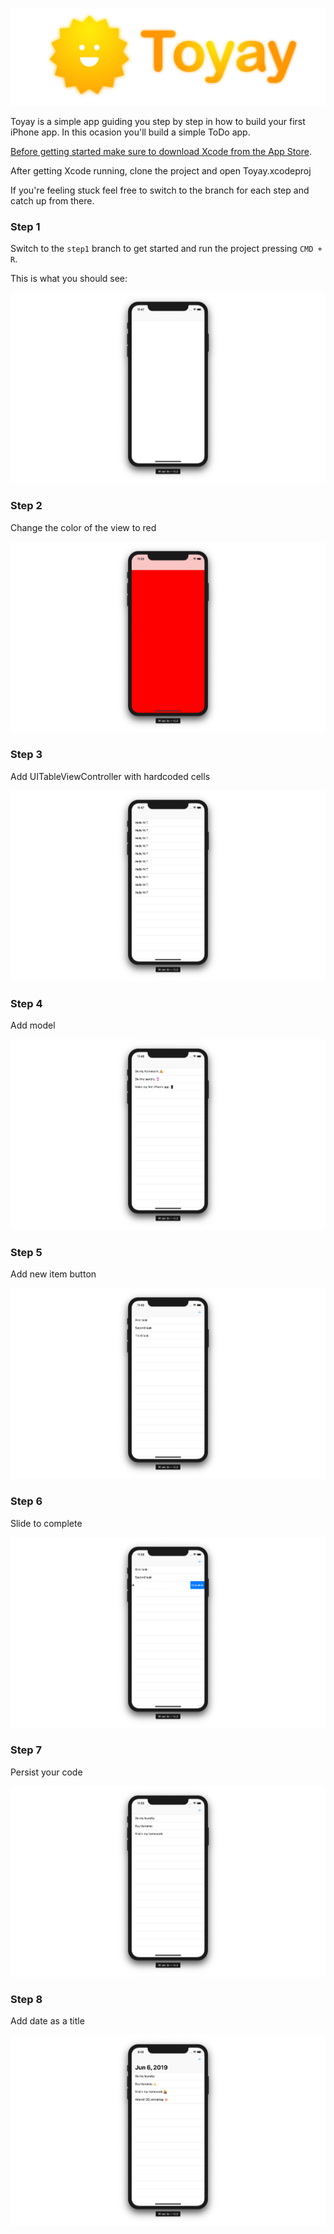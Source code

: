 ![Toyay](https://raw.githubusercontent.com/3lvis/Toyay/master/GitHub/banner.png)

Toyay is a simple app guiding you step by step in how to build your first iPhone app. In this ocasion you'll build a simple ToDo app.

[Before getting started make sure to download Xcode from the App Store](https://itunes.apple.com/no/app/xcode/id497799835?mt=12).

After getting Xcode running, clone the project and open Toyay.xcodeproj

If you're feeling stuck feel free to switch to the branch for each step and catch up from there.

### Step 1

Switch to the `step1` branch to get started and run the project pressing `CMD + R`.

This is what you should see:

![Toyay](https://raw.githubusercontent.com/3lvis/Toyay/master/GitHub/step1.jpg)


### Step 2

Change the color of the view to red

![Toyay](https://raw.githubusercontent.com/3lvis/Toyay/master/GitHub/step2.jpg)

### Step 3

Add UITableViewController with hardcoded cells

![Toyay](https://raw.githubusercontent.com/3lvis/Toyay/master/GitHub/step3.jpg)

### Step 4

Add model

![Toyay](https://raw.githubusercontent.com/3lvis/Toyay/master/GitHub/step4.jpg)

### Step 5

Add new item button

![Toyay](https://raw.githubusercontent.com/3lvis/Toyay/master/GitHub/step5.jpg)

### Step 6

Slide to complete

![Toyay](https://raw.githubusercontent.com/3lvis/Toyay/master/GitHub/step6.jpg)

### Step 7

Persist your code

![Toyay](https://raw.githubusercontent.com/3lvis/Toyay/master/GitHub/step7.jpg)

### Step 8

Add date as a title

![Toyay](https://raw.githubusercontent.com/3lvis/Toyay/master/GitHub/step8.jpg)
